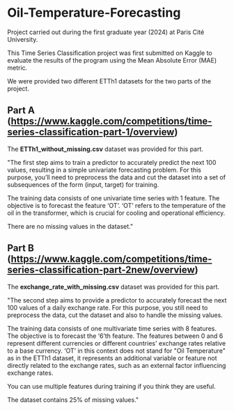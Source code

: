 # Oil-Temperature-Forecasting
Project carried out during the first graduate year (2024) at Paris Cité University.

This Time Series Classification project was first submitted on Kaggle to evaluate the results of the program using the Mean Absolute Error (MAE) metric.

We were provided two different ETTh1 datasets for the two parts of the project.

## Part A (https://www.kaggle.com/competitions/time-series-classification-part-1/overview)
The **ETTh1_without_missing.csv** dataset was provided for this part.

"The first step aims to train a predictor to accurately predict the next 100 values, resulting in a simple univariate forecasting problem. For this purpose, you’ll need to preprocess the data and cut the dataset into a set of subsequences of the form (input, target) for training.

The training data consists of one univariate time series with 1 feature. The objective is to forecast the feature ‘OT’. ‘OT’ refers to the temperature of the oil in the transformer, which is crucial for cooling and operational efficiency.

There are no missing values in the dataset."

## Part B (https://www.kaggle.com/competitions/time-series-classification-part-2new/overview)
The **exchange_rate_with_missing.csv** dataset was provided for this part.

"The second step aims to provide a predictor to accurately forecast the next 100 values of a daily exchange rate. For this purpose, you still need to preprocess the data, cut the dataset and also to handle the missing values.

The training data consists of one multivariate time series with 8 features. The objective is to forecast the ‘6’th feature. The features between 0 and 6 represent different currencies or different countries' exchange rates relative to a base currency. ‘OT’ in this context does not stand for "Oil Temperature" as in the ETTh1 dataset, it represents an additional variable or feature not directly related to the exchange rates, such as an external factor influencing exchange rates.

You can use multiple features during training if you think they are useful.

The dataset contains 25% of missing values."
